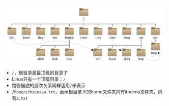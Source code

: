 ![Linux目录结构](<img/01. Linux目录结构.png> "Linux目录结构")

- `/`，根目录是最顶级的目录了
- Linux只有一个顶级目录：`/`
- 路径描述的层次关系同样适用`/`来表示
- `/home/itheima/a.txt`，表示根目录下的home文件夹内有itheima文件夹，内有`a.txt`

<PreviewLink url="/Note/pdf/01.pdf" label="wangjia" />



<PreviewLink url="https://view.officeapps.live.com/op/view.aspx?src=https://mirwangjn.github.io/Note/pdf/616.pptx" label="wangjia1" />